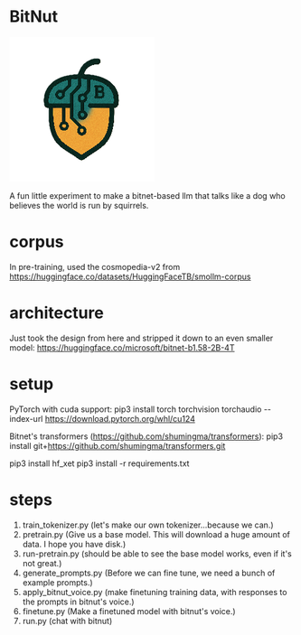 
# BitNut

![bitnut.png](bitnut.png)

A fun little experiment to make a bitnet-based llm that talks like a dog who believes the world is run by squirrels.

# corpus

In pre-training, used the cosmopedia-v2 from 
https://huggingface.co/datasets/HuggingFaceTB/smollm-corpus 

# architecture

Just took the design from here and stripped it down to an even smaller model: https://huggingface.co/microsoft/bitnet-b1.58-2B-4T

# setup

PyTorch with cuda support:
pip3 install torch torchvision torchaudio --index-url https://download.pytorch.org/whl/cu124

Bitnet's transformers (https://github.com/shumingma/transformers):
pip3 install git+https://github.com/shumingma/transformers.git


pip3 install hf_xet
pip3 install -r requirements.txt


# steps

1. train_tokenizer.py (let's make our own tokenizer...because we can.)
2. pretrain.py (Give us a base model. This will download a huge amount of data. I hope you have disk.)
3. run-pretrain.py (should be able to see the base model works, even if it's not great.)
4. generate_prompts.py (Before we can fine tune, we need a bunch of example prompts.) 
5. apply_bitnut_voice.py (make finetuning training data, with responses to the prompts in bitnut's voice.)
6. finetune.py (Make a finetuned model with bitnut's voice.)
7. run.py (chat with bitnut)